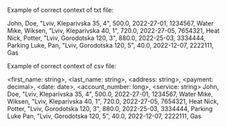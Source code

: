 Example of correct context of txt file:

John, Doe, "Lviv, Kleparivska 35, 4", 500.0, 2022-27-01, 1234567, Water
Mike, Wiksen, "Lviv, Kleparivska 40, 1", 720.0, 2022-27-05, 7654321, Heat
Nick, Potter, "Lviv, Gorodotska 120, 3", 880.0, 2022-25-03, 3334444, Parking
Luke, Pan, "Lviv, Gorodotska 120, 5", 40.0, 2022-12-07, 2222111, Gas

Example of correct context of csv file:

<first_name: string>, <last_name: string>, <address: string>, <payment: decimal>, <date: date>, <account_number: long>, <service: string>
John, Doe, "Lviv, Kleparivska 35, 4", 500.0, 2022-27-01, 1234567, Water
Mike, Wiksen, "Lviv, Kleparivska 40, 1", 720.0, 2022-27-05, 7654321, Heat
Nick, Potter, "Lviv, Gorodotska 120, 3", 880.0, 2022-25-03, 3334444, Parking
Luke Pan, "Lviv, Gorodotska 120, 5", 40.0, 2022-12-07, 2222111, Gas
